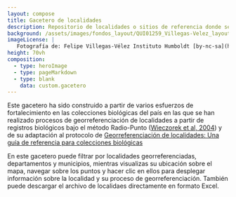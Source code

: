 ```yaml
---
layout: compose
title: Gacetero de localidades
description: Repositorio de localidades o sitios de referencia donde se han realizado observaciones de especímenes que han sido georreferenciados bajo el método de georreferenciación Radio-Punto.
background: /assets/images/fondos_layout/QUI01259_Villegas-Velez_layout.jpg
imageLicense: |
   Fotografía de: Felipe Villegas-Vélez Instituto Humboldt [by-nc-sa](https://creativecommons.org/licenses/by-nc-sa/3.0/) 
height: 70vh
composition: 
  - type: heroImage
  - type: pageMarkdown
  - type: blank
    data: custom.gacetero
---
```


Este gacetero ha sido construido a partir de varios esfuerzos de fortalecimiento en las colecciones biológicas del país en las que se han realizado procesos de georreferenciación de localidades a partir de registros biológicos bajo el método Radio-Punto ([Wieczorek et al, 2004](https://www.researchgate.net/publication/220650170_The_Point-Radius_method_for_georeferencing_locality_descriptions_and_calculating_associated_uncertainty)) y de su adaptación al protocolo de [Georreferenciación de localidades: Una guía de referencia para colecciones biológicas](http://repository.humboldt.org.co/handle/20.500.11761/35180) 

En este gacetero puede filtrar por localidades georreferenciadas, departamentos y municipios, mientras visualizas su ubicación sobre el mapa, navegar sobre los puntos y hacer clic en ellos para desplegar información  sobre la localidad y su proceso de georreferenciación. También puede descargar el archivo de localidaes directamente en formato Excel.
  
